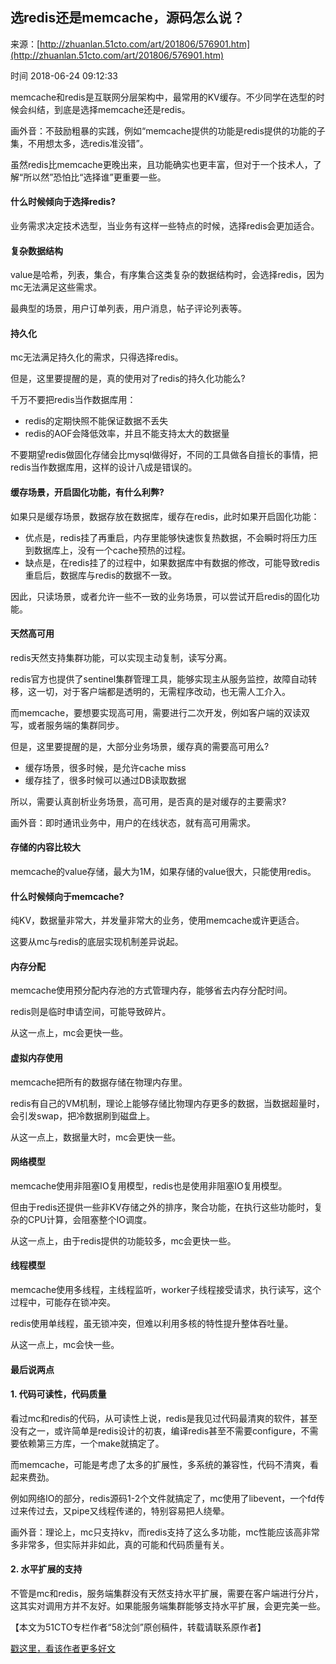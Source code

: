 ## 选redis还是memcache，源码怎么说？

来源：[http://zhuanlan.51cto.com/art/201806/576901.htm](http://zhuanlan.51cto.com/art/201806/576901.htm)

时间 2018-06-24 09:12:33

 
memcache和redis是互联网分层架构中，最常用的KV缓存。不少同学在选型的时候会纠结，到底是选择memcache还是redis。
 
画外音：不鼓励粗暴的实践，例如“memcache提供的功能是redis提供的功能的子集，不用想太多，选redis准没错”。
 
虽然redis比memcache更晚出来，且功能确实也更丰富，但对于一个技术人，了解“所以然”恐怕比“选择谁”更重要一些。
 
#### 什么时候倾向于选择redis?
 
业务需求决定技术选型，当业务有这样一些特点的时候，选择redis会更加适合。
 
#### 复杂数据结构
 
value是哈希，列表，集合，有序集合这类复杂的数据结构时，会选择redis，因为mc无法满足这些需求。
 
最典型的场景，用户订单列表，用户消息，帖子评论列表等。
 
#### 持久化
 
mc无法满足持久化的需求，只得选择redis。
 
但是，这里要提醒的是，真的使用对了redis的持久化功能么?
 
千万不要把redis当作数据库用：

 
* redis的定期快照不能保证数据不丢失 
* redis的AOF会降低效率，并且不能支持太大的数据量 
 
 
不要期望redis做固化存储会比mysql做得好，不同的工具做各自擅长的事情，把redis当作数据库用，这样的设计八成是错误的。
 
#### 缓存场景，开启固化功能，有什么利弊?
 
如果只是缓存场景，数据存放在数据库，缓存在redis，此时如果开启固化功能：

 
* 优点是，redis挂了再重启，内存里能够快速恢复热数据，不会瞬时将压力压到数据库上，没有一个cache预热的过程。 
* 缺点是，在redis挂了的过程中，如果数据库中有数据的修改，可能导致redis重启后，数据库与redis的数据不一致。 
 
 
因此，只读场景，或者允许一些不一致的业务场景，可以尝试开启redis的固化功能。
 
#### 天然高可用
 
redis天然支持集群功能，可以实现主动复制，读写分离。
 
redis官方也提供了sentinel集群管理工具，能够实现主从服务监控，故障自动转移，这一切，对于客户端都是透明的，无需程序改动，也无需人工介入。
 
而memcache，要想要实现高可用，需要进行二次开发，例如客户端的双读双写，或者服务端的集群同步。
 
但是，这里要提醒的是，大部分业务场景，缓存真的需要高可用么?

 
* 缓存场景，很多时候，是允许cache miss 
* 缓存挂了，很多时候可以通过DB读取数据 
 
 
所以，需要认真剖析业务场景，高可用，是否真的是对缓存的主要需求?
 
画外音：即时通讯业务中，用户的在线状态，就有高可用需求。
 
#### 存储的内容比较大
 
memcache的value存储，最大为1M，如果存储的value很大，只能使用redis。
 
#### 什么时候倾向于memcache?
 
纯KV，数据量非常大，并发量非常大的业务，使用memcache或许更适合。
 
这要从mc与redis的底层实现机制差异说起。
 
#### 内存分配
 
memcache使用预分配内存池的方式管理内存，能够省去内存分配时间。
 
redis则是临时申请空间，可能导致碎片。
 
从这一点上，mc会更快一些。
 
#### 虚拟内存使用
 
memcache把所有的数据存储在物理内存里。
 
redis有自己的VM机制，理论上能够存储比物理内存更多的数据，当数据超量时，会引发swap，把冷数据刷到磁盘上。
 
从这一点上，数据量大时，mc会更快一些。
 
#### 网络模型
 
memcache使用非阻塞IO复用模型，redis也是使用非阻塞IO复用模型。
 
但由于redis还提供一些非KV存储之外的排序，聚合功能，在执行这些功能时，复杂的CPU计算，会阻塞整个IO调度。
 
从这一点上，由于redis提供的功能较多，mc会更快一些。
 
#### 线程模型
 
memcache使用多线程，主线程监听，worker子线程接受请求，执行读写，这个过程中，可能存在锁冲突。
 
redis使用单线程，虽无锁冲突，但难以利用多核的特性提升整体吞吐量。
 
从这一点上，mc会快一些。
 
#### 最后说两点
 
#### 1. 代码可读性，代码质量
 
看过mc和redis的代码，从可读性上说，redis是我见过代码最清爽的软件，甚至没有之一，或许简单是redis设计的初衷，编译redis甚至不需要configure，不需要依赖第三方库，一个make就搞定了。
 
而memcache，可能是考虑了太多的扩展性，多系统的兼容性，代码不清爽，看起来费劲。
 
例如网络IO的部分，redis源码1-2个文件就搞定了，mc使用了libevent，一个fd传过来传过去，又pipe又线程传递的，特别容易把人绕晕。
 
画外音：理论上，mc只支持kv，而redis支持了这么多功能，mc性能应该高非常多非常多，但实际并非如此，真的可能和代码质量有关。
 
#### 2. 水平扩展的支持
 
不管是mc和redis，服务端集群没有天然支持水平扩展，需要在客户端进行分片，这其实对调用方并不友好。如果能服务端集群能够支持水平扩展，会更完美一些。
 
【本文为51CTO专栏作者“58沈剑”原创稿件，转载请联系原作者】
 
 
[戳这里，看该作者更多好文][2]


[2]: http://zhuanlan.51cto.com/columnlist/31/
